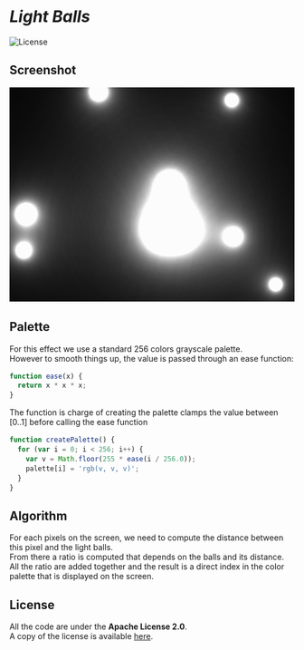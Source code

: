 # *Light Balls*

![License](https://img.shields.io/badge/license-Apache--2.0-blue.svg?style=flat-square)

## **Screenshot**

![screenshot](../../images/screenshot/ts-metaball.screenshot.png)

## **Palette**

For this effect we use a standard 256 colors grayscale palette.  
However to smooth things up, the value is passed through an ease function:

``` javascript
function ease(x) {
  return x * x * x;
}
```

The function is charge of creating the palette clamps the value between [0..1] before
calling the ease function

``` javascript
function createPalette() {
  for (var i = 0; i < 256; i++) {
    var v = Math.floor(255 * ease(i / 256.0));
    palette[i] = 'rgb(v, v, v)';
  }
}
```

## **Algorithm**

For each pixels on the screen, we need to compute the distance between this pixel and the 
light balls.  
From there a ratio is computed that depends on the balls and its distance.  
All the ratio are added together and the result is a direct index in the color palette that is
displayed on the screen.


## **License**

All the code are under the **Apache License 2.0**.  
A copy of the license is available [here](https://choosealicense.com/licenses/apache-2.0/).

